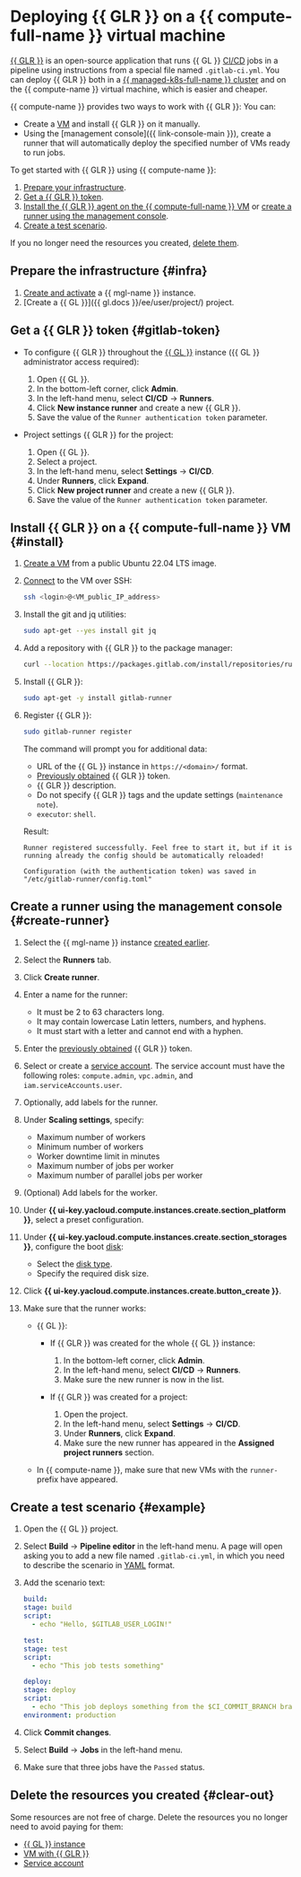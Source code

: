 # Deploying {{ GLR }} on a {{ compute-full-name }} virtual machine

[{{ GLR }}](https://docs.gitlab.com/runner/) is an open-source application that runs {{ GL }} [CI/CD](/blog/posts/2022/10/ci-cd) jobs in a pipeline using instructions from a special file named `.gitlab-ci.yml`. You can deploy {{ GLR }} both in a [{{ managed-k8s-full-name }} cluster](../../managed-kubernetes/concepts/index.md#kubernetes-cluster) and on the {{ compute-name }} virtual machine, which is easier and cheaper.

{{ compute-name }} provides two ways to work with {{ GLR }}: You can:

* Create a [VM](../../compute/concepts/vm.md) and install {{ GLR }} on it manually.
* Using the [management console]({{ link-console-main }}), create a runner that will automatically deploy the specified number of VMs ready to run jobs.

To get started with {{ GLR }} using {{ compute-name }}:

1. [Prepare your infrastructure](#infra).
1. [Get a {{ GLR }} token](#gitlab-token).
1. [Install the {{ GLR }} agent on the {{ compute-full-name }} VM](#install) or [create a runner using the management console](#create-runner).
1. [Create a test scenario](#example).

If you no longer need the resources you created, [delete them](#clear-out).

## Prepare the infrastructure {#infra}

1. [Create and activate](../../managed-gitlab/operations/instance/instance-create.md) a {{ mgl-name }} instance.
1. [Create a {{ GL }}]({{ gl.docs }}/ee/user/project/) project.

## Get a {{ GLR }} token {#gitlab-token}

* To configure {{ GLR }} throughout the [{{ GL }}](../../managed-gitlab/concepts/index.md#instance) instance ({{ GL }} administrator access required):

  1. Open {{ GL }}.
  1. In the bottom-left corner, click **Admin**. 
  1. In the left-hand menu, select **CI/CD** → **Runners**.
  1. Click **New instance runner** and create a new {{ GLR }}.
  1. Save the value of the `Runner authentication token` parameter.

* Project settings {{ GLR }} for the project:

  1. Open {{ GL }}.
  1. Select a project.
  1. In the left-hand menu, select **Settings** → **CI/CD**.
  1. Under **Runners**, click **Expand**.
  1. Click **New project runner** and create a new {{ GLR }}.
  1. Save the value of the `Runner authentication token` parameter.

## Install {{ GLR }} on a {{ compute-full-name }} VM {#install}

1. [Create a VM](../../compute/operations/vm-create/create-linux-vm.md) from a public Ubuntu 22.04 LTS image.

1. [Connect](../../compute/operations/vm-connect/ssh.md#vm-connect) to the VM over SSH:

   ```bash
   ssh <login>@<VM_public_IP_address>
   ```

1. Install the git and jq utilities:

   ```bash
   sudo apt-get --yes install git jq
   ```

1. Add a repository with {{ GLR }} to the package manager:

   ```bash
   curl --location https://packages.gitlab.com/install/repositories/runner/gitlab-runner/script.deb.sh | sudo bash
   ```

1. Install {{ GLR }}:

   ```bash
   sudo apt-get -y install gitlab-runner
   ```

1. Register {{ GLR }}:

   ```bash
   sudo gitlab-runner register
   ```

   The command will prompt you for additional data:

   * URL of the {{ GL }} instance in `https://<domain>/` format.
   * [Previously obtained](#gitlab-token) {{ GLR }} token.
   * {{ GLR }} description.
   * Do not specify {{ GLR }} tags and the update settings (`maintenance note`).
   * `executor`: `shell`.

   Result:

   ```text
   Runner registered successfully. Feel free to start it, but if it is running already the config should be automatically reloaded!

   Configuration (with the authentication token) was saved in "/etc/gitlab-runner/config.toml"
   ```

## Create a runner using the management console {#create-runner}

1. Select the {{ mgl-name }} instance [created earlier](#infra).

1. Select the **Runners** tab.

1. Click **Create runner**.

1. Enter a name for the runner:
    
    * It must be 2 to 63 characters long.
    * It may contain lowercase Latin letters, numbers, and hyphens.
    * It must start with a letter and cannot end with a hyphen.

1. Enter the [previously obtained](#gitlab-token) {{ GLR }} token.

1. Select or create a [service account](../../iam/concepts/users/service-accounts.md). The service account must have the following roles: `compute.admin`, `vpc.admin`, and `iam.serviceAccounts.user`.

1. Optionally, add labels for the runner.

1. Under **Scaling settings**, specify:

    * Maximum number of workers
    * Minimum number of workers
    * Worker downtime limit in minutes
    * Maximum number of jobs per worker
    * Maximum number of parallel jobs per worker

1. (Optional) Add labels for the worker.

1. Under **{{ ui-key.yacloud.compute.instances.create.section_platform }}**, select a preset configuration.

1. Under **{{ ui-key.yacloud.compute.instances.create.section_storages }}**, configure the boot [disk](../../compute/concepts/disk.md):

    * Select the [disk type](../../compute/concepts/disk.md#disks_types).
    * Specify the required disk size. 

1. Click **{{ ui-key.yacloud.compute.instances.create.button_create }}**.

1. Make sure that the runner works:

    * {{ GL }}:
      * If {{ GLR }} was created for the whole {{ GL }} instance:
          1. In the bottom-left corner, click **Admin**. 
          1. In the left-hand menu, select **CI/CD** → **Runners**.
          1. Make sure the new runner is now in the list.

      *  If {{ GLR }} was created for a project:
          1. Open the project.
          1. In the left-hand menu, select **Settings** → **CI/CD**.
          1. Under **Runners**, click **Expand**.
          1. Make sure the new runner has appeared in the **Assigned project runners** section.

    * In {{ compute-name }}, make sure that new VMs with the `runner-` prefix have appeared.

## Create a test scenario {#example} 

1. Open the {{ GL }} project.

1. Select **Build** → **Pipeline editor** in the left-hand menu. A page will open asking you to add a new file named `.gitlab-ci.yml`, in which you need to describe the scenario in [YAML](https://yaml.org/) format.

1. Add the scenario text:

    ```yaml
    build:
    stage: build
    script:
      - echo "Hello, $GITLAB_USER_LOGIN!"

    test:
    stage: test
    script:
      - echo "This job tests something"

    deploy:
    stage: deploy
    script:
      - echo "This job deploys something from the $CI_COMMIT_BRANCH branch."
    environment: production
    ```

1. Click **Commit changes**.

1. Select **Build** → **Jobs** in the left-hand menu.

1. Make sure that three jobs have the `Passed` status.

## Delete the resources you created {#clear-out}

Some resources are not free of charge. Delete the resources you no longer need to avoid paying for them:

* [{{ GL }} instance](../../managed-gitlab/operations/instance/instance-delete.md)
* [VM with {{ GLR }}](../../compute/operations/vm-control/vm-delete.md)
* [Service account](../../iam/operations/sa/delete.md)
